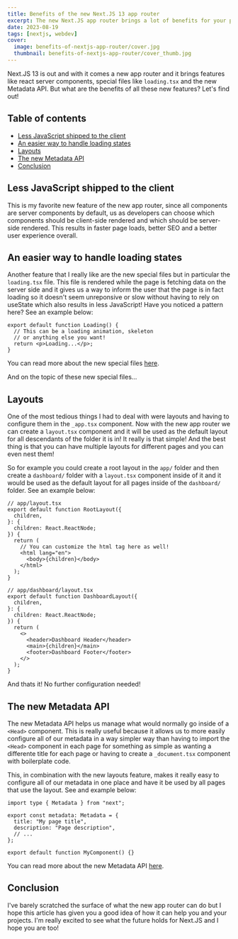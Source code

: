```yaml
---
title: Benefits of the new Next.JS 13 app router
excerpt: The new Next.JS app router brings a lot of benefits for your projects. Learn more about them and how to get the most out of it in this article.
date: 2023-08-19
tags: [nextjs, webdev]
cover:
  image: benefits-of-nextjs-app-router/cover.jpg
  thumbnail: benefits-of-nextjs-app-router/cover_thumb.jpg
---
```


Next.JS 13 is out and with it comes a new app router and it brings features like react server components, special files like `loading.tsx` and the new Metadata API. But what are the benefits of all these new features? Let's find out!

## Table of contents

- [Less JavaScript shipped to the client](#less-javascript-shipped-to-the-client)
- [An easier way to handle loading states](#an-easier-way-to-handle-loading-states)
- [Layouts](#layouts)
- [The new Metadata API](#the-new-metadata-api)
- [Conclusion](#conclusion)

## Less JavaScript shipped to the client

This is my favorite new feature of the new app router, since all components are server components by default, us as developers can choose which components should be client-side rendered and which should be server-side rendered. This results in faster page loads, better SEO and a better user experience overall.

## An easier way to handle loading states

Another feature that I really like are the new special files but in particular the `loading.tsx` file. This file is rendered while the page is fetching data on the server side and it gives us a way to inform the user that the page is in fact loading so it doesn't seem unreponsive or slow without having to rely on useState which also results in less JavaScript! Have you noticed a pattern here?
See an example below:

```tsx
export default function Loading() {
  // This can be a loading animation, skeleton
  // or anything else you want!
  return <p>Loading...</p>;
}
```

You can read more about the new special files [here](https://nextjs.org/docs/app/api-reference/file-conventions).

And on the topic of these new special files...

## Layouts

One of the most tedious things I had to deal with were layouts and having to configure them in the `_app.tsx` component. Now with the new app router we can create a `layout.tsx` component and it will be used as the default layout for all descendants of the folder it is in! It really is that simple! And the best thing is that you can have multiple layouts for different pages and you can even nest them!

So for example you could create a root layout in the `app/` folder and then create a `dashboard/` folder with a `layout.tsx` component inside of it and it would be used as the default layout for all pages inside of the `dashboard/` folder. See an example below:

```tsx
// app/layout.tsx
export default function RootLayout({
  children,
}: {
  children: React.ReactNode;
}) {
  return (
    // You can customize the html tag here as well!
    <html lang="en">
      <body>{children}</body>
    </html>
  );
}
```

```tsx
// app/dashboard/layout.tsx
export default function DashboardLayout({
  children,
}: {
  children: React.ReactNode;
}) {
  return (
    <>
      <header>Dashboard Header</header>
      <main>{children}</main>
      <footer>Dashboard Footer</footer>
    </>
  );
}
```

And thats it! No further configuration needed!

## The new Metadata API

The new Metadata API helps us manage what would normally go inside of a `<Head>` component. This is really useful because it allows us to more easily configure all of our metadata in a way simpler way than having to import the `<Head>` component in each page for something as simple as wanting a differente title for each page or having to create a `_document.tsx` component with boilerplate code.

This, in combination with the new layouts feature, makes it really easy to configure all of our metadata in one place and have it be used by all pages that use the layout.
See and example below:

```tsx
import type { Metadata } from "next";

export const metadata: Metadata = {
  title: "My page title",
  description: "Page description",
  // ...
};

export default function MyComponent() {}
```

You can read more about the new Metadata API [here](https://nextjs.org/docs/app/building-your-application/optimizing/metadata).

## Conclusion

I've barely scratched the surface of what the new app router can do but I hope this article has given you a good idea of how it can help you and your projects. I'm really excited to see what the future holds for Next.JS and I hope you are too!
